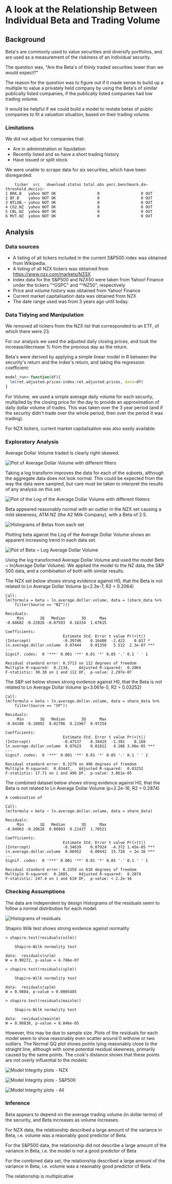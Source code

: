 # A look at the Relationship Between Individual Beta and Trading Volume

## Background

Beta's are commonly used to value securities and diversify portfolios, and are used as a measurement of the riskiness of an individual security.

The question was, "Are the Beta's of thinly traded securities lower than we would expect?"

The reason for the question was to figure out if it made sense to  build up a multiple to value a privately held company by using the Beta's of similar publically listed companies, if the publically listed companies had low trading volume.

It would be helpful if we could build a model to restate betas of public companies to fit a valuation situation, based on their trading volume.

### Limitations

We did not adjust for companies that:
  - Are in administration or liquidation
  - Recently listed and so have a short trading history
  - Have issued or split stock

We were unable to scrape data for six securities, which have been disregarded:
```
    ticker  src   download.status total.obs perc.benchmark.da~ threshold.decisi~
1 BRK.B   yahoo NOT OK                  0                  0 OUT              
2 BF.B    yahoo NOT OK                  0                  0 OUT              
3 NTLOB.~ yahoo NOT OK                  0                  0 OUT              
4 CO2.NZ  yahoo NOT OK                  0                  0 OUT              
5 CBL.NZ  yahoo NOT OK                  0                  0 OUT              
6 MVT.NZ  yahoo NOT OK                  0                  0 OUT    
```
## Analysis
### Data sources
  - A listing of all tickers included in the current S&P500 index was obtained from Wikipedia.
  - A listing of all NZX tickers was obtained from https://www.nzx.com/markets/NZSX
  - Index data for the S&P500 and NZX50 were taken from Yahoo! Finance under the tickers "^GSPC" and "^NZ50", respectively
  - Price and volume history was obtained from Yahoo! Finance
  - Current market capitalisation data was obtained from NZX
  - The date range used was from 3 years ago until today.

### Data Tidying and Manipulation
We removed all tickers from the NZX list that corresponded to an ETF, of which there were 23.

For our analysis we used the adjusted daily closing prices, and took the increase/decrease % from the previous day as the return.

Beta's were derived by applying a simple linear model in R between the security's return and the index's return, and taking the regression coefficient: 

```R
model_run<-function(df){
  lm(ret.adjusted.prices~index.ret.adjusted.prices, data=df)
}
```

For Volume, we used a simple average daily volume for each security, multiplied by the closing price for the day to provide an approximation of daily dollar volume of trades. This was taken over the 3 year period (and if the security didn't trade over the whole period, then over the period it was trading).

For NZX tickers, current market capitalisation was also easily available.

### Exploratory Analysis

Average Dollar Volume traded is clearly right-skewed.

![Plot of Average Dollar Volume with different filters](https://github.com/hhar056/Beta-Analysis/blob/master/01averagedollarvolume.png?raw=true)

Taking a log transform improves the data for each of the subsets, although the aggregate data does not look normal. This could be expected from the way the data were sampled, but care must be taken to interpret the results of any analysis on this set. 

![Plot of the Log of the Average Dollar Volume with different fileters](https://github.com/hhar056/Beta-Analysis/blob/master/02lnaveragedollarvolume.png?raw=true)

Beta appeared reasonably normal with an outlier in the NZX set causing a mild skewness, ATM.NZ (the A2 Milk Company), with a Beta of 2.5.

![Histograms of Betas from each set](https://github.com/hhar056/Beta-Analysis/blob/master/03beta.png?raw=true)

Plotting beta against the Log of the Average Dollar Volume shows an apparent increasing trend in each data set.

![Plot of Beta ~ Log Average Dollar Volume](https://github.com/hhar056/Beta-Analysis/blob/master/04relationship.png?raw=true)

Using the log transformed Average Dollar Volume and used the model Beta ~ ln(Average Dollar Volume). We applied the model to the NZ data, the S&P 500 data, and a combination of both with similar results.

The NZX set below shows strong evidence against H0, that the Beta is not related to Ln Average Dollar Volume (p=2.3e-7, R2 = 0.2064)

```
Call:
lm(formula = beta ~ ln.average.dollar.volume, data = (share_data %>% 
    filter(Source == "NZ")))

Residuals:
     Min       1Q   Median       3Q      Max 
-0.68682 -0.22826 -0.07593  0.16334  1.67615 

Coefficients:
                         Estimate Std. Error t value Pr(>|t|)    
(Intercept)              -0.39746    0.16408  -2.422    0.017 *  
ln.average.dollar.volume  0.07444    0.01350   5.512  2.3e-07 ***
---
Signif. codes:  0 '***' 0.001 '**' 0.01 '*' 0.05 '.' 0.1 ' ' 1

Residual standard error: 0.3713 on 112 degrees of freedom
Multiple R-squared:  0.2134,	Adjusted R-squared:  0.2064 
F-statistic: 30.38 on 1 and 112 DF,  p-value: 2.297e-07
```

The S&P set below shows strong evidence against H0, that the Beta is not related to Ln Average Dollar Volume (p=3.061e-5, R2 = 0.03252)

```
Call:
lm(formula = beta ~ ln.average.dollar.volume, data = share_data %>% 
    filter(Source == "SP"))

Residuals:
     Min       1Q   Median       3Q      Max 
-0.84108 -0.18892  0.02706  0.21967  0.97254 

Coefficients:
                         Estimate Std. Error t value Pr(>|t|)    
(Intercept)              -0.47537    0.34425  -1.381    0.168    
ln.average.dollar.volume  0.07623    0.01812   4.208 3.06e-05 ***
---
Signif. codes:  0 '***' 0.001 '**' 0.01 '*' 0.05 '.' 0.1 ' ' 1

Residual standard error: 0.3279 on 496 degrees of freedom
Multiple R-squared:  0.03447,	Adjusted R-squared:  0.03252 
F-statistic: 17.71 on 1 and 496 DF,  p-value: 3.061e-05
```

The combined dataset below shows strong evidence against H0, that the Beta is not related to Ln Average Dollar Volume (p=2.2e-16, R2 = 0.2874)


```
A combination of

Call:
lm(formula = beta ~ ln.average.dollar.volume, data = share_data)

Residuals:
     Min       1Q   Median       3Q      Max 
-0.84063 -0.20628  0.00893  0.21437  1.70521 

Coefficients:
                         Estimate Std. Error t value Pr(>|t|)    
(Intercept)              -0.34639    0.07924  -4.372 1.45e-05 ***
ln.average.dollar.volume  0.06952    0.00442  15.728  < 2e-16 ***
---
Signif. codes:  0 '***' 0.001 '**' 0.01 '*' 0.05 '.' 0.1 ' ' 1

Residual standard error: 0.3359 on 610 degrees of freedom
Multiple R-squared:  0.2885,	Adjusted R-squared:  0.2874 
F-statistic: 247.4 on 1 and 610 DF,  p-value: < 2.2e-16
```

### Checking Assumptions

The data are independent by design
Histograms of the residuals seem to follow a normal distribution for each model.

![Histograms of residuals](https://github.com/hhar056/Beta-Analysis/blob/master/08residuals.png?raw=true)

Shapiro Wilk test shows strong evidence against normality

```
> shapiro.test(residuals(nzlm))

	Shapiro-Wilk normality test

data:  residuals(nzlm)
W = 0.90272, p-value = 4.786e-07

> shapiro.test(residuals(splm))

	Shapiro-Wilk normality test

data:  residuals(splm)
W = 0.9884, p-value = 0.0005485

> shapiro.test(residuals(mainlm))

	Shapiro-Wilk normality test

data:  residuals(mainlm)
W = 0.98838, p-value = 8.846e-05

```

However, this may be due to sample size. Plots of the residuals for each model seem to show reasonably even scatter around 0 withone or two outliers. The Normal QQ plot shows points lying reasonably close to the straight line, although with some potential residual skewness, primarily caused by the same points. The cook's distance shows that these points are not overly influential to the models:

![Model Integrity plots - NZX](https://github.com/hhar056/Beta-Analysis/blob/master/05nzlm.png?raw=true)

![Model Integrity plots - S&P500](https://github.com/hhar056/Beta-Analysis/blob/master/06splm.png?raw=true)

![Model Integrity plots - All](https://github.com/hhar056/Beta-Analysis/blob/master/07mainlm.png?raw=true)



### Inference

Beta appears to depend on the average trading volume (in dollar terms) of the security, and Beta increases as volume increases.

For NZX data, the relationship described a large amount of the variance in Beta, i.e. volume was a reaonably good predictor of Beta.

For the S&P500 data, the relationship did not describe a large amount of the variance in Beta, i.e. the model is not a good predictor of Beta

For the combined data set, the relationship described a large amount of the variance in Beta, i.e. volume was a reaonably good predictor of Beta.

The relationship is multiplicative



